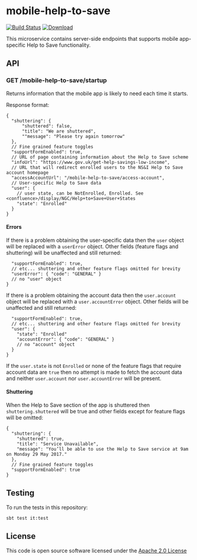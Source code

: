 # mobile-help-to-save

[![Build Status](https://travis-ci.org/hmrc/mobile-help-to-save.svg)](https://travis-ci.org/hmrc/mobile-help-to-save) [ ![Download](https://api.bintray.com/packages/hmrc/releases/mobile-help-to-save/images/download.svg) ](https://bintray.com/hmrc/releases/mobile-help-to-save/_latestVersion)

This microservice contains server-side endpoints that supports mobile app-specific Help to Save functionality.

## API

### GET /mobile-help-to-save/startup

Returns information that the mobile app is likely to need each time it starts.

Response format:

```
{
  "shuttering": {
      "shuttered": false,
      "title": "We are shuttered",
      ""message": "Please try again tomorrow"
  },
  // Fine grained feature toggles
  "supportFormEnabled": true,
  // URL of page containing information about the Help to Save scheme
  "infoUrl": "https://www.gov.uk/get-help-savings-low-income",
  // URL that will redirect enrolled users to the NS&I Help to Save account homepage
  "accessAccountUrl": "/mobile-help-to-save/access-account",
  // User-specific Help to Save data
  "user": {
    // user state, can be NotEnrolled, Enrolled. See <confluence>/display/NGC/Help+to+Save+User+States
    "state": "Enrolled"
  }
}
```

#### Errors
If there is a problem obtaining the user-specific data then the `user` object will be replaced with a `userError` object. Other fields (feature flags and shuttering) will be unaffected and still returned:
```
  "supportFormEnabled": true,
  // etc... shuttering and other feature flags omitted for brevity
  "userError": { "code": "GENERAL" }
  // no "user" object
}
```

If there is a problem obtaining the account data then the `user.account` object will be replaced with a `user.accountError` object. Other fields will be unaffected and still returned:
```
  "supportFormEnabled": true,
  // etc... shuttering and other feature flags omitted for brevity
  "user": {
    "state": "Enrolled"
    "accountError": { "code": "GENERAL" }
    // no "account" object
  }
}
```

If the `user.state` is not `Enrolled` or none of the feature flags that
require account data are `true` then no attempt is made to fetch the account
data and neither `user.account` nor `user.accountError` will be present.

#### Shuttering
When the Help to Save section of the app is shuttered then `shuttering.shuttered` will be true and other fields except for feature flags will be omitted:
```
{
  "shuttering": {
    "shuttered": true,
    "title": "Service Unavailable",
    "message": "You’ll be able to use the Help to Save service at 9am on Monday 29 May 2017."
  },
  // Fine grained feature toggles
  "supportFormEnabled": true
}
```

## Testing

To run the tests in this repository:

    sbt test it:test

## License

This code is open source software licensed under the [Apache 2.0 License]("http://www.apache.org/licenses/LICENSE-2.0.html")
